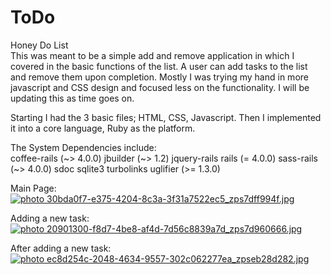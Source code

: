ToDo
====

Honey Do List<br>
This was meant to be a simple add and remove application in which I covered in the basic 
functions of the list. A user can add tasks to the list and remove them upon
completion. Mostly I was trying my hand in more javascript and CSS design and focused less
on the functionality. I will be updating this as time goes on.

Starting I had the 3 basic files; HTML, CSS, Javascript. Then I implemented it into a core
language, Ruby as the platform.

The System Dependencies include:<br>
  coffee-rails (~> 4.0.0)
  jbuilder (~> 1.2)
  jquery-rails
  rails (= 4.0.0)
  sass-rails (~> 4.0.0)
  sdoc
  sqlite3
  turbolinks
  uglifier (>= 1.3.0)

Main Page:<br>
<a href="http://s20.photobucket.com/user/krystlephoto/media/Github/30bda0f7-e375-4204-8c3a-3f31a7522ec5_zps7dff994f.jpg.html" target="_blank"><img src="http://i20.photobucket.com/albums/b211/krystlephoto/Github/30bda0f7-e375-4204-8c3a-3f31a7522ec5_zps7dff994f.jpg" border="0" alt=" photo 30bda0f7-e375-4204-8c3a-3f31a7522ec5_zps7dff994f.jpg"/></a><br>


Adding a new task:<br>
<a href="http://s20.photobucket.com/user/krystlephoto/media/Github/20901300-f8d7-4be8-af4d-7d56c8839a7d_zps7d960666.jpg.html" target="_blank"><img src="http://i20.photobucket.com/albums/b211/krystlephoto/Github/20901300-f8d7-4be8-af4d-7d56c8839a7d_zps7d960666.jpg" border="0" alt=" photo 20901300-f8d7-4be8-af4d-7d56c8839a7d_zps7d960666.jpg"/></a><br>




After adding a new task:<br>
<a href="http://s20.photobucket.com/user/krystlephoto/media/Github/ec8d254c-2048-4634-9557-302c062277ea_zpseb28d282.jpg.html" target="_blank"><img src="http://i20.photobucket.com/albums/b211/krystlephoto/Github/ec8d254c-2048-4634-9557-302c062277ea_zpseb28d282.jpg" border="0" alt=" photo ec8d254c-2048-4634-9557-302c062277ea_zpseb28d282.jpg"/></a><br>

